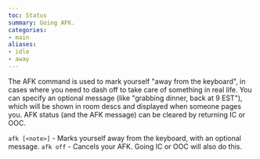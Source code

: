 ```yaml
---
toc: Status
summary: Going AFK.
categories:
- main
aliases:
- idle
- away
---
```

The AFK command is used to mark yourself "away from the keyboard", in cases where you need to dash off to take care of something in real life.  You can specify an optional message (like "grabbing dinner, back at 9 EST"), which will be shown in room descs and displayed when someone pages you.  AFK status (and the AFK message) can be cleared by returning IC or OOC.

`afk [<note>]` - Marks yourself away from the keyboard, with an optional message.
`afk off` - Cancels your AFK.  Going IC or OOC will also do this.
